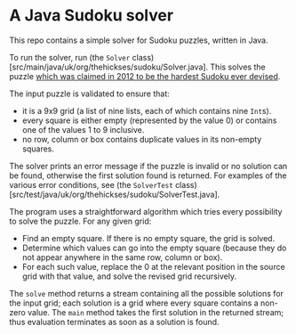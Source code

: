 # A Java Sudoku solver

This repo contains a simple solver for Sudoku puzzles, written in Java.

To run the solver, run (the `Solver` class)[src/main/java/uk/org/thehickses/sudoku/Solver.java]. This solves the puzzle [which was 
claimed in 2012 to be the hardest Sudoku ever devised](https://abcnews.go.com/blogs/headlines/2012/06/can-you-solve-the-hardest-ever-sudoku).

The input puzzle is validated to ensure that:

* it is a 9x9 grid (a list of nine lists, each of which contains nine `Int`s).
* every square is either empty (represented by the value 0) or contains one
of the values 1 to 9 inclusive.
* no row, column or box contains duplicate values in its non-empty
squares.

The solver prints an error message if 
the puzzle is invalid or no solution can be found, otherwise the first solution found is returned.
For examples of the various error conditions, see (the `SolverTest` class)[src/test/java/uk/org/thehickses/sudoku/SolverTest.java].

The program uses a straightforward algorithm which tries every possibility to solve the puzzle.
For any given grid:

* Find an empty square. If there is no empty square, the grid is solved.
* Determine which values can go into the empty square (because they do
not appear anywhere in the same row, column or box). 
* For each such value, replace the
0 at the relevant position in the source grid with that value, and solve the revised grid recursively.

The `solve` method returns a stream containing
all the possible solutions for the input grid; each solution is a grid where 
every square contains a non-zero value.
The `main` method takes the first solution in the
returned stream; thus evaluation terminates as soon as a solution is found.
